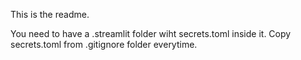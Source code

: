 This is the readme. 

You need to have a .streamlit folder wiht secrets.toml inside it. Copy secrets.toml from .gitignore folder everytime.